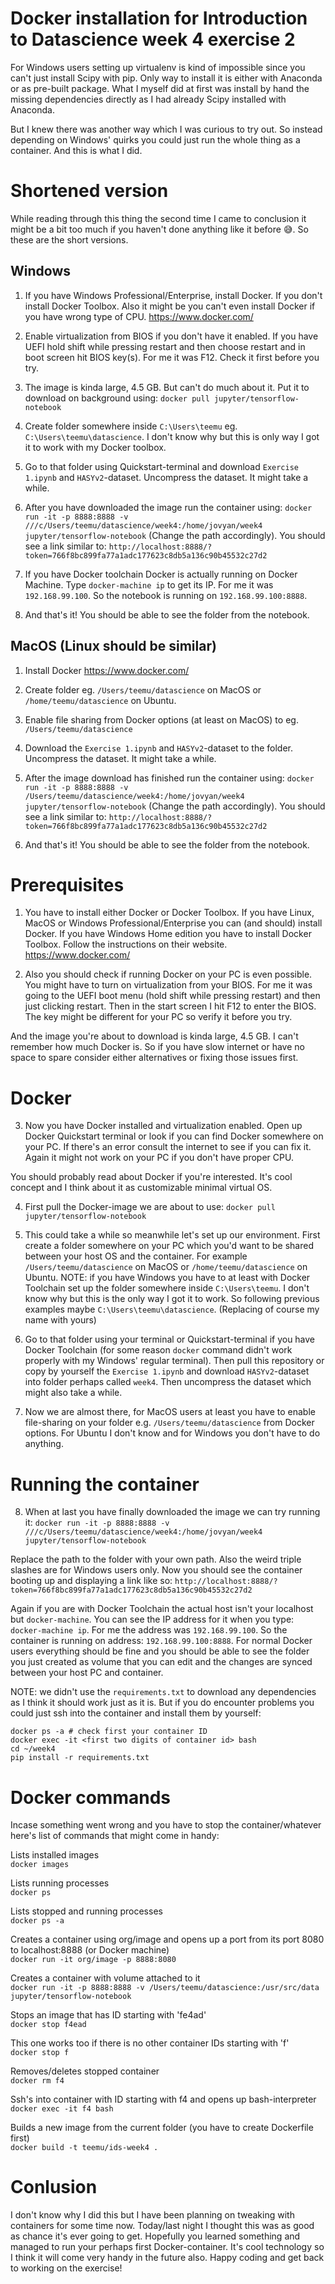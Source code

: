 # Docker installation for Introduction to Datascience week 4 exercise 2

For Windows users setting up virtualenv is kind of impossible since you can't just install Scipy with pip. Only way to install it is either with Anaconda or as pre-built package. What I myself did at first was install by hand the missing dependencies directly as I had already Scipy installed with Anaconda.

But I knew there was another way which I was curious to try out. So instead depending on Windows' quirks you could just run the whole thing as a container. And this is what I did.

# Shortened version

While reading through this thing the second time I came to conclusion it might be a bit too much if you haven't done anything like it before :sweat_smile:. So these are the short versions.

## Windows

1) If you have Windows Professional/Enterprise, install Docker. If you don't install Docker Toolbox. Also it might be you can't even install Docker if you have wrong type of CPU. https://www.docker.com/

2) Enable virtualization from BIOS if you don't have it enabled. If you have UEFI hold shift while pressing restart and then choose restart and in boot screen hit BIOS key(s). For me it was F12. Check it first before you try.

3) The image is kinda large, 4.5 GB. But can't do much about it. Put it to download on background using: `docker pull jupyter/tensorflow-notebook`

4) Create folder somewhere inside `C:\Users\teemu` eg. `C:\Users\teemu\datascience`. I don't know why but this is only way I got it to work with my Docker toolbox.

5) Go to that folder using Quickstart-terminal and download `Exercise 1.ipynb` and `HASYv2`-dataset. Uncompress the dataset. It might take a while.

6) After you have downloaded the image run the container using: `docker run -it -p 8888:8888 -v ///c/Users/teemu/datascience/week4:/home/jovyan/week4 jupyter/tensorflow-notebook` (Change the path accordingly). You should see a link similar to: `http://localhost:8888/?token=766f8bc899fa77a1adc177623c8db5a136c90b45532c27d2`

7) If you have Docker toolchain Docker is actually running on Docker Machine. Type `docker-machine ip` to get its IP. For me it was `192.168.99.100`. So the notebook is running on `192.168.99.100:8888`.

8) And that's it! You should be able to see the folder from the notebook.

## MacOS (Linux should be similar)

1) Install Docker https://www.docker.com/

2) Create folder eg. `/Users/teemu/datascience` on MacOS or `/home/teemu/datascience` on Ubuntu.

3) Enable file sharing from Docker options (at least on MacOS) to eg. `/Users/teemu/datascience`

4) Download the `Exercise 1.ipynb` and `HASYv2`-dataset to the folder. Uncompress the dataset. It might take a while.

5) After the image download has finished run the container using: `docker run -it -p 8888:8888 -v /Users/teemu/datascience/week4:/home/jovyan/week4 jupyter/tensorflow-notebook` (Change the path accordingly). You should see a link similar to: `http://localhost:8888/?token=766f8bc899fa77a1adc177623c8db5a136c90b45532c27d2`

6) And that's it! You should be able to see the folder from the notebook.

# Prerequisites

1) You have to install either Docker or Docker Toolbox. If you have Linux, MacOS or Windows Professional/Enterprise you can (and should) install Docker. If you have Windows Home edition you have to install Docker Toolbox. Follow the instructions on their website. https://www.docker.com/

2) Also you should check if running Docker on your PC is even possible. You might have to turn on virtualization from your BIOS. For me it was going to the UEFI boot menu (hold shift while pressing restart) and then just clicking restart. Then in the start screen I hit F12 to enter the BIOS. The key might be different for your PC so verify it before you try.

And the image you're about to download is kinda large, 4.5 GB. I can't remember how much Docker is. So if you have slow internet or have no space to spare consider either alternatives or fixing those issues first.

# Docker

3) Now you have Docker installed and virtualization enabled. Open up Docker Quickstart terminal or look if you can find Docker somewhere on your PC. If there's an error consult the internet to see if you can fix it. Again it might not work on your PC if you don't have proper CPU.

You should probably read about Docker if you're interested. It's cool concept and I think about it as customizable minimal virtual OS.

4) First pull the Docker-image we are about to use: `docker pull jupyter/tensorflow-notebook`

5) This could take a while so meanwhile let's set up our environment. First create a folder somewhere on your PC which you'd want to be shared between your host OS and the container. For example `/Users/teemu/datascience` on MacOS or `/home/teemu/datascience` on Ubuntu. NOTE: if you have Windows you have to at least with Docker Toolchain set up the folder somewhere inside `C:\Users\teemu`. I don't know why but this is the only way I got it to work. So following previous examples maybe `C:\Users\teemu\datascience`. (Replacing of course my name with yours)

6) Go to that folder using your terminal or Quickstart-terminal if you have Docker Toolchain (for some reason `docker` command didn't work properly with my Windows' regular terminal). Then pull this repository or copy by yourself the `Exercise 1.ipynb` and download `HASYv2`-dataset into folder perhaps called `week4`. Then uncompress the dataset which might also take a while.

7) Now we are almost there, for MacOS users at least you have to enable file-sharing on your folder e.g. `/Users/teemu/datascience` from Docker options. For Ubuntu I don't know and for Windows you don't have to do anything.

# Running the container

8) When at last you have finally downloaded the image we can try running it: `docker run -it -p 8888:8888 -v ///c/Users/teemu/datascience/week4:/home/jovyan/week4 jupyter/tensorflow-notebook`

Replace the path to the folder with your own path. Also the weird triple slashes are for Windows users only. Now you should see the container booting up and displaying a link like so: `http://localhost:8888/?token=766f8bc899fa77a1adc177623c8db5a136c90b45532c27d2`

Again if you are with Docker Toolchain the actual host isn't your localhost but `docker-machine`. You can see the IP address for it when you type: `docker-machine ip`. For me the address was `192.168.99.100`. So the container is running on address: `192.168.99.100:8888`. For normal Docker users everything should be fine and you should be able to see the folder you just created as volume that you can edit and the changes are synced between your host PC and container.

NOTE: we didn't use the `requirements.txt` to download any dependencies as I think it should work just as it is. But if you do encounter problems you could just ssh into the container and install them by yourself:
```
docker ps -a # check first your container ID
docker exec -it <first two digits of container id> bash
cd ~/week4
pip install -r requirements.txt
```
# Docker commands

Incase something went wrong and you have to stop the container/whatever here's list of commands that might come in handy:

Lists installed images  
`docker images`

Lists running processes  
`docker ps`

Lists stopped and running processes  
`docker ps -a`

Creates a container using org/image and opens up a port from its port 8080 to localhost:8888 (or Docker machine)  
`docker run -it org/image -p 8888:8080`

Creates a container with volume attached to it  
`docker run -it -p 8888:8888 -v /Users/teemu/datascience:/usr/src/data jupyter/tensorflow-notebook`

Stops an image that has ID starting with 'fe4ad'  
`docker stop f4ead`

This one works too if there is no other container IDs starting with 'f'  
`docker stop f`

Removes/deletes stopped container  
`docker rm f4`

Ssh's into container with ID starting with f4 and opens up bash-interpreter  
`docker exec -it f4 bash`

Builds a new image from the current folder (you have to create Dockerfile first)  
`docker build -t teemu/ids-week4 .`

# Conlusion

I don't know why I did this but I have been planning on tweaking with containers for some time now. Today/last night I thought this was as good as chance it's ever going to get. Hopefully you learned something and managed to run your perhaps first Docker-container. It's cool technology so I think it will come very handy in the future also. Happy coding and get back to working on the exercise!
